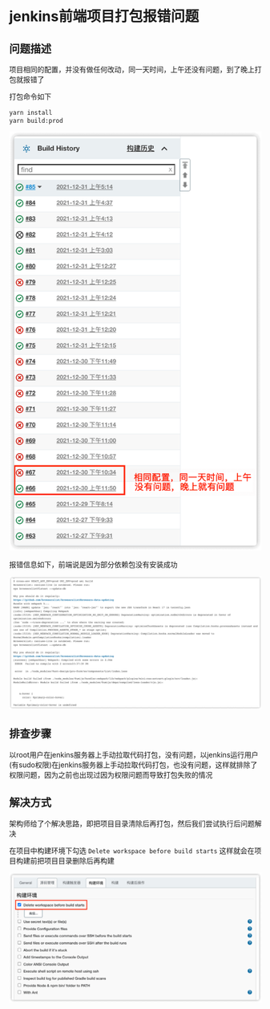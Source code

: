 # jenkins前端项目打包报错问题



## 问题描述

项目相同的配置，并没有做任何改动，同一天时间，上午还没有问题，到了晚上打包就报错了

打包命令如下

```shell
yarn install
yarn build:prod
```



![iShot2021-12-31_19.46.01](https://raw.githubusercontent.com/pptfz/picgo-images/master/img/iShot2021-12-31_19.46.01.png)





报错信息如下，前端说是因为部分依赖包没有安装成功

![iShot2021-12-31_19.55.17](https://raw.githubusercontent.com/pptfz/picgo-images/master/img/iShot2021-12-31_19.55.17.png)



## 排查步骤

以root用户在jenkins服务器上手动拉取代码打包，没有问题，以jenkins运行用户(有sudo权限)在jenkins服务器上手动拉取代码打包，也没有问题，这样就排除了权限问题，因为之前也出现过因为权限问题而导致打包失败的情况



## 解决方式

架构师给了个解决思路，即把项目目录清除后再打包，然后我们尝试执行后问题解决

在项目中构建环境下勾选 `Delete workspace before build starts` 这样就会在项目构建前把项目目录删除后再构建

![iShot2021-12-31_20.02.31](https://raw.githubusercontent.com/pptfz/picgo-images/master/img/iShot2021-12-31_20.02.31.png)

